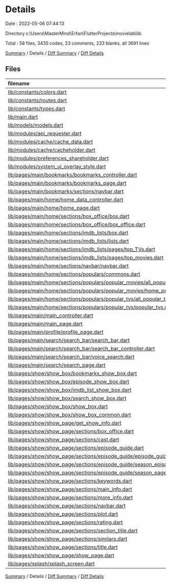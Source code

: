 # Details

Date : 2022-05-06 07:44:13

Directory c:\Users\MasterMind\Erfan\FlutterProjects\movielab\lib

Total : 58 files,  3435 codes, 23 comments, 233 blanks, all 3691 lines

[Summary](results.md) / Details / [Diff Summary](diff.md) / [Diff Details](diff-details.md)

## Files
| filename | language | code | comment | blank | total |
| :--- | :--- | ---: | ---: | ---: | ---: |
| [lib/constants/colors.dart](/lib/constants/colors.dart) | Dart | 7 | 0 | 2 | 9 |
| [lib/constants/routes.dart](/lib/constants/routes.dart) | Dart | 3 | 0 | 1 | 4 |
| [lib/constants/types.dart](/lib/constants/types.dart) | Dart | 2 | 1 | 1 | 4 |
| [lib/main.dart](/lib/main.dart) | Dart | 30 | 0 | 3 | 33 |
| [lib/models/models.dart](/lib/models/models.dart) | Dart | 216 | 1 | 17 | 234 |
| [lib/modules/api_requester.dart](/lib/modules/api_requester.dart) | Dart | 122 | 1 | 13 | 136 |
| [lib/modules/cache/cache_data.dart](/lib/modules/cache/cache_data.dart) | Dart | 9 | 0 | 3 | 12 |
| [lib/modules/cache/cacheholder.dart](/lib/modules/cache/cacheholder.dart) | Dart | 26 | 1 | 3 | 30 |
| [lib/modules/preferences_shareholder.dart](/lib/modules/preferences_shareholder.dart) | Dart | 92 | 2 | 12 | 106 |
| [lib/modules/system_ui_overlay_style.dart](/lib/modules/system_ui_overlay_style.dart) | Dart | 23 | 0 | 2 | 25 |
| [lib/pages/main/bookmarks/bookmarks_controller.dart](/lib/pages/main/bookmarks/bookmarks_controller.dart) | Dart | 9 | 0 | 3 | 12 |
| [lib/pages/main/bookmarks/bookmarks_page.dart](/lib/pages/main/bookmarks/bookmarks_page.dart) | Dart | 72 | 0 | 3 | 75 |
| [lib/pages/main/bookmarks/sections/navbar.dart](/lib/pages/main/bookmarks/sections/navbar.dart) | Dart | 31 | 0 | 3 | 34 |
| [lib/pages/main/home/home_data_controller.dart](/lib/pages/main/home/home_data_controller.dart) | Dart | 24 | 0 | 9 | 33 |
| [lib/pages/main/home/home_page.dart](/lib/pages/main/home/home_page.dart) | Dart | 147 | 2 | 3 | 152 |
| [lib/pages/main/home/sections/box_office/box.dart](/lib/pages/main/home/sections/box_office/box.dart) | Dart | 47 | 1 | 3 | 51 |
| [lib/pages/main/home/sections/box_office/box_office.dart](/lib/pages/main/home/sections/box_office/box_office.dart) | Dart | 45 | 2 | 3 | 50 |
| [lib/pages/main/home/sections/imdb_lists/box.dart](/lib/pages/main/home/sections/imdb_lists/box.dart) | Dart | 34 | 0 | 3 | 37 |
| [lib/pages/main/home/sections/imdb_lists/lists.dart](/lib/pages/main/home/sections/imdb_lists/lists.dart) | Dart | 57 | 0 | 3 | 60 |
| [lib/pages/main/home/sections/imdb_lists/pages/top_TVs.dart](/lib/pages/main/home/sections/imdb_lists/pages/top_TVs.dart) | Dart | 64 | 0 | 3 | 67 |
| [lib/pages/main/home/sections/imdb_lists/pages/top_movies.dart](/lib/pages/main/home/sections/imdb_lists/pages/top_movies.dart) | Dart | 64 | 0 | 3 | 67 |
| [lib/pages/main/home/sections/navbar/navbar.dart](/lib/pages/main/home/sections/navbar/navbar.dart) | Dart | 42 | 0 | 3 | 45 |
| [lib/pages/main/home/sections/populars/commons.dart](/lib/pages/main/home/sections/populars/commons.dart) | Dart | 23 | 0 | 2 | 25 |
| [lib/pages/main/home/sections/populars/popular_movies/all_popular_movies.dart](/lib/pages/main/home/sections/populars/popular_movies/all_popular_movies.dart) | Dart | 38 | 0 | 4 | 42 |
| [lib/pages/main/home/sections/populars/popular_movies/home_popular_movies.dart](/lib/pages/main/home/sections/populars/popular_movies/home_popular_movies.dart) | Dart | 29 | 0 | 3 | 32 |
| [lib/pages/main/home/sections/populars/popular_tvs/all_popular_tvs.dart](/lib/pages/main/home/sections/populars/popular_tvs/all_popular_tvs.dart) | Dart | 38 | 0 | 3 | 41 |
| [lib/pages/main/home/sections/populars/popular_tvs/popular_tvs.dart](/lib/pages/main/home/sections/populars/popular_tvs/popular_tvs.dart) | Dart | 29 | 0 | 3 | 32 |
| [lib/pages/main/main_controller.dart](/lib/pages/main/main_controller.dart) | Dart | 10 | 0 | 2 | 12 |
| [lib/pages/main/main_page.dart](/lib/pages/main/main_page.dart) | Dart | 83 | 0 | 4 | 87 |
| [lib/pages/main/profile/profile_page.dart](/lib/pages/main/profile/profile_page.dart) | Dart | 11 | 0 | 3 | 14 |
| [lib/pages/main/search/search_bar/search_bar.dart](/lib/pages/main/search/search_bar/search_bar.dart) | Dart | 122 | 3 | 5 | 130 |
| [lib/pages/main/search/search_bar/search_bar_controller.dart](/lib/pages/main/search/search_bar/search_bar_controller.dart) | Dart | 29 | 1 | 6 | 36 |
| [lib/pages/main/search/search_bar/voice_search.dart](/lib/pages/main/search/search_bar/voice_search.dart) | Dart | 102 | 6 | 6 | 114 |
| [lib/pages/main/search/search_page.dart](/lib/pages/main/search/search_page.dart) | Dart | 55 | 0 | 3 | 58 |
| [lib/pages/show/show_box/bookmarks_show_box.dart](/lib/pages/show/show_box/bookmarks_show_box.dart) | Dart | 177 | 0 | 4 | 181 |
| [lib/pages/show/show_box/episode_show_box.dart](/lib/pages/show/show_box/episode_show_box.dart) | Dart | 157 | 0 | 4 | 161 |
| [lib/pages/show/show_box/imdb_list_show_box.dart](/lib/pages/show/show_box/imdb_list_show_box.dart) | Dart | 142 | 0 | 4 | 146 |
| [lib/pages/show/show_box/search_show_box.dart](/lib/pages/show/show_box/search_show_box.dart) | Dart | 92 | 0 | 3 | 95 |
| [lib/pages/show/show_box/show_box.dart](/lib/pages/show/show_box/show_box.dart) | Dart | 102 | 0 | 3 | 105 |
| [lib/pages/show/show_box/show_box_common.dart](/lib/pages/show/show_box/show_box_common.dart) | Dart | 11 | 0 | 2 | 13 |
| [lib/pages/show/show_page/get_show_info.dart](/lib/pages/show/show_page/get_show_info.dart) | Dart | 24 | 0 | 2 | 26 |
| [lib/pages/show/show_page/sections/box_office.dart](/lib/pages/show/show_page/sections/box_office.dart) | Dart | 65 | 0 | 5 | 70 |
| [lib/pages/show/show_page/sections/cast.dart](/lib/pages/show/show_page/sections/cast.dart) | Dart | 79 | 0 | 5 | 84 |
| [lib/pages/show/show_page/sections/episode_guide.dart](/lib/pages/show/show_page/sections/episode_guide.dart) | Dart | 71 | 0 | 3 | 74 |
| [lib/pages/show/show_page/sections/episode_guide/episode_guide_page.dart](/lib/pages/show/show_page/sections/episode_guide/episode_guide_page.dart) | Dart | 109 | 0 | 5 | 114 |
| [lib/pages/show/show_page/sections/episode_guide/season_episodes_list.dart](/lib/pages/show/show_page/sections/episode_guide/season_episodes_list.dart) | Dart | 19 | 0 | 3 | 22 |
| [lib/pages/show/show_page/sections/episode_guide/season_page.dart](/lib/pages/show/show_page/sections/episode_guide/season_page.dart) | Dart | 32 | 0 | 3 | 35 |
| [lib/pages/show/show_page/sections/keywords.dart](/lib/pages/show/show_page/sections/keywords.dart) | Dart | 51 | 0 | 3 | 54 |
| [lib/pages/show/show_page/sections/main_info.dart](/lib/pages/show/show_page/sections/main_info.dart) | Dart | 36 | 0 | 3 | 39 |
| [lib/pages/show/show_page/sections/more_info.dart](/lib/pages/show/show_page/sections/more_info.dart) | Dart | 77 | 0 | 5 | 82 |
| [lib/pages/show/show_page/sections/navbar.dart](/lib/pages/show/show_page/sections/navbar.dart) | Dart | 66 | 0 | 5 | 71 |
| [lib/pages/show/show_page/sections/plot.dart](/lib/pages/show/show_page/sections/plot.dart) | Dart | 24 | 0 | 4 | 28 |
| [lib/pages/show/show_page/sections/rating.dart](/lib/pages/show/show_page/sections/rating.dart) | Dart | 54 | 0 | 3 | 57 |
| [lib/pages/show/show_page/sections/section_title.dart](/lib/pages/show/show_page/sections/section_title.dart) | Dart | 21 | 0 | 3 | 24 |
| [lib/pages/show/show_page/sections/similars.dart](/lib/pages/show/show_page/sections/similars.dart) | Dart | 39 | 0 | 5 | 44 |
| [lib/pages/show/show_page/sections/title.dart](/lib/pages/show/show_page/sections/title.dart) | Dart | 15 | 0 | 3 | 18 |
| [lib/pages/show/show_page/show_page.dart](/lib/pages/show/show_page/show_page.dart) | Dart | 145 | 2 | 7 | 154 |
| [lib/pages/splash/splash_screen.dart](/lib/pages/splash/splash_screen.dart) | Dart | 92 | 0 | 3 | 95 |

[Summary](results.md) / Details / [Diff Summary](diff.md) / [Diff Details](diff-details.md)